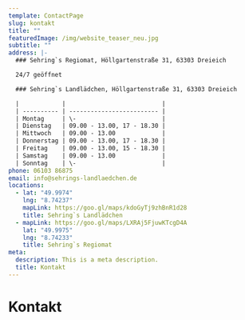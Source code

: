 ```yaml
---
template: ContactPage
slug: kontakt
title: ""
featuredImage: /img/website_teaser_neu.jpg
subtitle: ""
address: |-
  ### Sehring`s Regiomat, Höllgartenstraße 31, 63303 Dreieich

  24/7 geöffnet

  ### Sehring`s Landlädchen, Höllgartenstraße 31, 63303 Dreieich

  |            |                           |
  | ---------- | ------------------------- |
  | Montag     | \-                        |
  | Dienstag   | 09.00 - 13.00, 17 - 18.30 |
  | Mittwoch   | 09.00 - 13.00             |
  | Donnerstag | 09.00 - 13.00, 17 - 18.30 |
  | Freitag    | 09.00 - 13.00, 15 - 18.30 |
  | Samstag    | 09.00 - 13.00             |
  | Sonntag    | \-                        |
phone: 06103 86875
email: info@sehrings-landlaedchen.de
locations:
  - lat: "49.9974"
    lng: "8.74237"
    mapLink: https://goo.gl/maps/kdoGyTj9zhBnR1d28
    title: Sehring`s Landlädchen
  - mapLink: https://goo.gl/maps/LXRAj5FjuwKTcgD4A
    lat: "49.9975"
    lng: "8.74233"
    title: Sehring`s Regiomat
meta:
  description: This is a meta description.
  title: Kontakt
---
```

# Kontakt